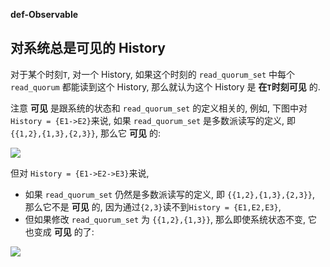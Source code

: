**def-Observable**
## 对系统总是可见的 History

对于某个时刻`T`,
对一个 History, 如果这个时刻的 `read_quorum_set` 中每个`read_quorum` 都能读到这个 History,
那么就认为这个 History 是 **在`T`时刻可见** 的.

注意 **可见** 是跟系统的状态和 `read_quorum_set` 的定义相关的,
例如, 下图中对 `History = {E1->E2}`来说,
如果 `read_quorum_set` 是多数派读写的定义, 即 `{{1,2},{1,3},{2,3}}`,
那么它 **可见** 的:

![](history-visible-12.excalidraw.png)

但对 `History = {E1->E2->E3}`来说,
- 如果 `read_quorum_set` 仍然是多数派读写的定义, 即 `{{1,2},{1,3},{2,3}}`,
  那么它不是 **可见** 的, 因为通过`{2,3}`读不到`History = {E1,E2,E3}`,
- 但如果修改 `read_quorum_set` 为 `{{1,2},{1,3}}`, 那么即使系统状态不变,
  它也变成 **可见** 的了:

![](history-visible-123.excalidraw.png)